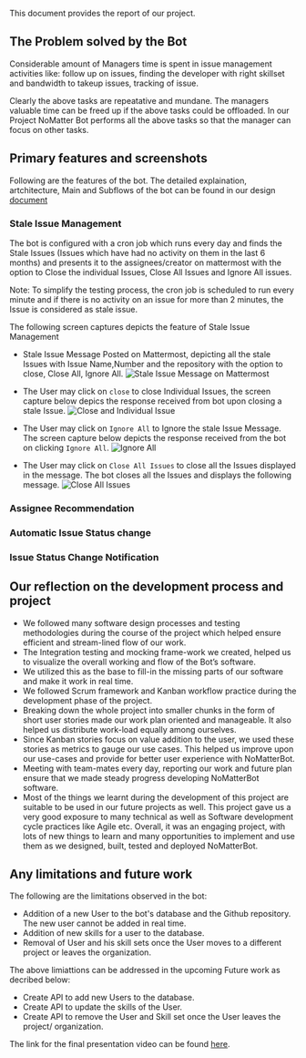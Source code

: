 This document provides the report of our project.

## The Problem solved by the Bot
Considerable amount of Managers time is spent in issue management activities like: follow up on issues, finding the developer with right skillset and bandwidth to takeup issues, tracking of issue. 

Clearly the above tasks are repeatative and mundane. The managers valuable time can be freed up if the above tasks could be offloaded. In our Project NoMatter Bot performs all the above tasks so that the manager can focus on other tasks.

## Primary features and screenshots

 Following are the features of the bot. The detailed explaination, artchitecture, Main and Subflows of the bot can be found in our design [document](https://github.ncsu.edu/csc510-fall2019/CSC510-12/blob/master/DESIGN.md)
 ### Stale Issue Management
  The bot is configured with a cron job which runs every day and finds the Stale Issues (Issues which have had no activity on them in the last 6 months) and presents it to the assignees/creator on mattermost with the option to Close the individual Issues, Close All Issues and Ignore All issues.
  
  Note: To simplify the testing process, the cron job is scheduled to run every minute and if there is no activity on an issue for more than 2 minutes, the Issue is considered as stale issue.
  
  The following screen captures depicts the feature of Stale Issue Management
  - Stale Issue Message Posted on Mattermost, depicting all the stale Issues with Issue Name,Number and the repository with the option to close, Close All, Ignore All. 
  ![Stale Issue Message on Mattermost](https://github.ncsu.edu/csc510-fall2019/CSC510-12/blob/master/report-images/stale-1.png)
  
  - The User may click on `close` to close Individual Issues, the screen capture below depics the response received from bot upon closing a stale Issue.
  ![Close and Individual Issue](https://github.ncsu.edu/csc510-fall2019/CSC510-12/blob/master/report-images/stale-single-close.png)
  
  - The User may click on `Ignore All` to Ignore the stale Issue Message. The screen capture below depicts the response received from the bot on clicking `Ignore All`.
  ![Ignore All](https://github.ncsu.edu/csc510-fall2019/CSC510-12/blob/master/report-images/stale-ignore.png)
  
  - The User may click on `Close All Issues` to close all the Issues displayed in the message. The bot closes all the Issues and displays the following message.
  ![Close All Issues](https://github.ncsu.edu/csc510-fall2019/CSC510-12/blob/master/report-images/stale-close-all.png)
  
  
 ### Assignee Recommendation
 
 ###  Automatic Issue Status change
 
 ### Issue Status Change Notification
 

## Our reflection on the development process and project
 - We followed many software design processes and testing methodologies during the course of the project which helped ensure efficient and stream-lined flow of our work. 
 - The Integration testing and mocking frame-work we created, helped us to visualize the overall working and flow of the Bot’s software. 
 - We utilized this as the base to fill-in the missing parts of our software and make it work in real time.
 - We followed Scrum framework and Kanban workflow practice during the development phase of the project. 
 - Breaking down the whole project into smaller chunks in the form of short user stories made our work plan oriented and manageable. It also helped us distribute work-load equally among ourselves. 
 - Since Kanban stories focus on value addition to the user, we used these stories as metrics to gauge our use cases. This helped us improve upon our use-cases and provide for better user experience with NoMatterBot. 
 - Meeting with team-mates every day, reporting our work and future plan ensure that we made steady progress developing NoMatterBot software.
 - Most of the things we learnt during the development of this project are suitable to be used in our future projects as well. This project gave us a very good exposure to many technical as well as Software development cycle practices like Agile etc.   Overall, it was an engaging project, with lots of new things to learn and many opportunities to implement and use them as we designed, built, tested and deployed NoMatterBot.



## Any limitations and future work
 The following are the limitations observed in the bot:
 - Addition of a new User to the bot's database and the Github repository. The new user cannot be added in real time.
 - Addition of new skills for a user to the database.
 - Removal of User and his skill sets once the User moves to a different project or leaves the organization.
 
The above limiattions can be addressed in the upcoming Future work as decribed below:
- Create API to add new Users to the database. 
- Create API to update the skills of the User.
- Create API to remove the User and Skill set once the User leaves the project/ organization.




The link for the final presentation video can be found [here]. 

[here]:https://www.youtube.com/watch?v=qvxAgteq4dg
